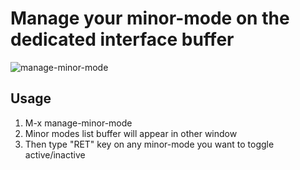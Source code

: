 # Manage your minor-mode on the dedicated interface buffer

![manage-minor-mode](https://raw2.github.com/ShingoFukuyama/images/master/manage-minor-mode.png)

## Usage

1. M-x manage-minor-mode
2. Minor modes list buffer will appear in other window
3. Then type "RET" key on any minor-mode you want to toggle active/inactive

